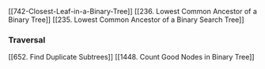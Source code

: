[[742-Closest-Leaf-in-a-Binary-Tree]]
[[236. Lowest Common Ancestor of a Binary Tree]]
[[235. Lowest Common Ancestor of a Binary Search Tree]]

### Traversal
[[652. Find Duplicate Subtrees]]
[[1448. Count Good Nodes in Binary Tree]]

